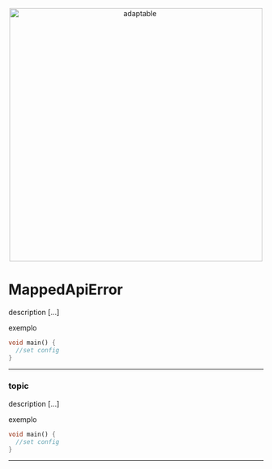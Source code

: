 <p align="center">
   <img src="https://user-images.githubusercontent.com/66264766/157141908-c8a760f7-6e13-4046-90f6-9243f698062b.png" alt="adaptable" width="500"/>
</p>

# MappedApiError

description [...]

exemplo

```dart
void main() {
  //set config
}
```
---

### topic

description [...]

exemplo

```dart
void main() {
  //set config
}

```
---